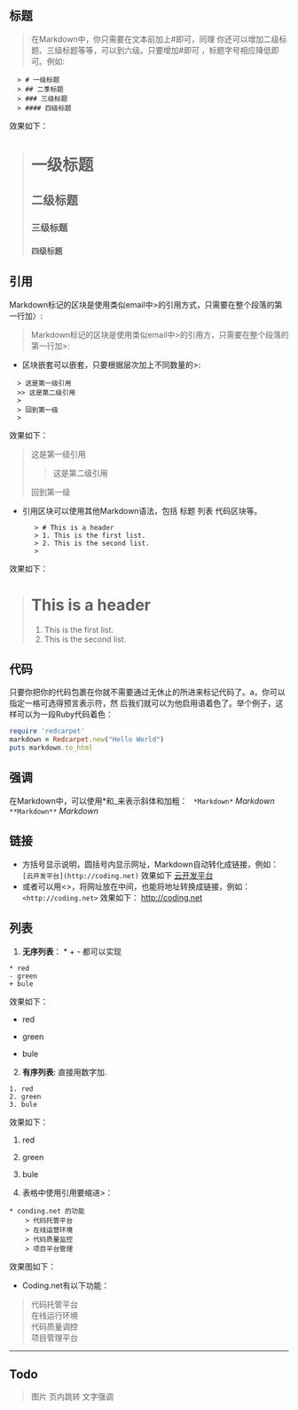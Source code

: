 
## 标题
> 在Markdown中，你只需要在文本前加上#即可，同理 你还可以增加二级标题、三级标题等等，可以到六级。只要增加#即可
> ，标题字号相应降低即可。例如:

```
  > # 一级标题
  > ## 二季标题
  > ### 三级标题
  > #### 四级标题
  ```
效果如下：
> # 一级标题
> ## 二级标题
> ### 三级标题
> #### 四级标题

## 引用
Markdown标记的区块是使用类似email中>的引用方式，只需要在整个段落的第一行加〉:
>Markdown标记的区块是使用类似email中>的引用方，只需要在整个段落的第一行加>:

* 区块嵌套可以嵌套，只要根据层次加上不同数量的>:
```
  > 这是第一级引用
  >> 这是第二级引用
  >
  > 回到第一级
  >  
```
  效果如下：
  > 这是第一级引用
  >> 这是第二级引用
  >
  > 回到第一级
  >
* 引用区块可以使用其他Markdown语法，包括 标题 列表 代码区块等。
  ``` 
     > # This is a header
     > 1. This is the first list.
     > 2. This is the second list.
     > 
     ```
效果如下：
 > # This is a header
 > 1. This is the first list.
 > 2. This is the second list.
 > 

## 代码
 只要你把你的代码包裹在你就不需要通过无休止的所进来标记代码了。a，你可以指定一格可选得预言表示符，然
 后我们就可以为他启用语着色了。举个例子，这样可以为一段Ruby代码着色： 
```ruby
require 'redcarpet'
markdown = Redcarpet.new("Hello World")
puts markdown.to_html
```
## 强调
  在Markdown中，可以使用*和_来表示斜体和加粗：
  ``` *Markdown*```  *Markdown*
  ``` **Markdown**``` *Markdown*

## 链接
  * 方括号显示说明，圆括号内显示网址，Markdown自动转化成链接，例如：
  ```[云开发平台](http://coding.net)```
  效果如下
  [云开发平台](http://coding.net)
  * 或者可以用<>，将网址放在中间，也能将地址转换成链接，例如：
  ``` <http://coding.net>```
  效果如下：
  <http://coding.net>

## 列表
  1. **无序列表**： * + - 都可以实现
```
* red
- green
+ bule
```
效果如下：
* red
- green
+ bule
 2.  **有序列表**: 直接用数字加.
 ``` 
 1. red
 2. green
 3. bule
 ```
 效果如下：
 1. red
 2. green
 3. bule

 3. 表格中使用引用要缩进>：
 ```
 * conding.net 的功能
 	 > 代码托管平台
 	 > 在线运营环境 
 	 > 代码质量监控
 	 > 项目平台管理
 ```
 效果图如下：
 * Coding.net有以下功能：
  > 代码托管平台  
  > 在线运行环境  
  > 代码质量调控   
  > 项目管理平台 
---
## Todo
> 图片
> 页内跳转
> 文字强调
